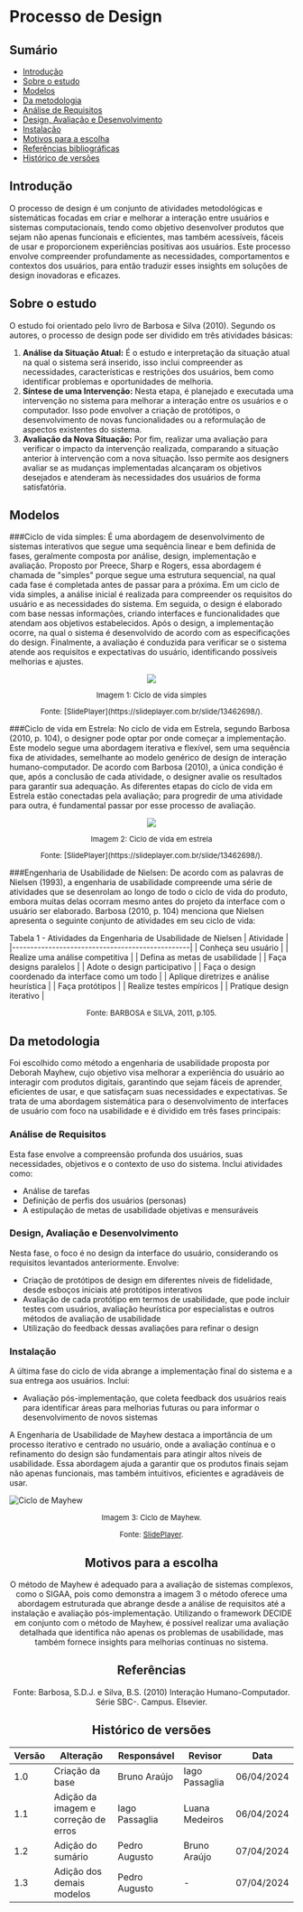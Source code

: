 # Processo de Design

## Sumário 
* [Introdução](#Introdução)
* [Sobre o estudo](#Sobre-o-estudo)
* [Modelos](#Modelos)
* [Da metodologia](#Da-metodologia)
* [Análise de Requisitos](#Análise-de-Requisitos)
* [Design, Avaliação e Desenvolvimento](#Design-Avaliação-e-Desenvolvimento)
* [Instalação](#Instalação)
* [Motivos para a escolha](#Motivos-para-a-escolha) 
* [Referências bibliográficas](#Referências)
* [Histórico de versões](#Histórico-de-versões)

## Introdução

O processo de design é um conjunto de atividades metodológicas e sistemáticas focadas em criar e melhorar a interação entre usuários e sistemas computacionais, tendo como objetivo desenvolver produtos que sejam não apenas funcionais e eficientes, mas também acessíveis, fáceis de usar e proporcionem experiências positivas aos usuários. Este processo envolve compreender profundamente as necessidades, comportamentos e contextos dos usuários, para então traduzir esses insights em soluções de design inovadoras e eficazes.

## Sobre o estudo

O estudo foi orientado pelo livro de Barbosa e Silva (2010). Segundo os autores, o processo de design pode ser dividido em três atividades básicas:

1. **Análise da Situação Atual:** É o estudo e interpretação da situação atual na qual o sistema será inserido, isso inclui compreender as necessidades, características e restrições dos usuários, bem como identificar problemas e oportunidades de melhoria.
2. **Síntese de uma Intervenção:** Nesta etapa, é planejado e executada uma intervenção no sistema para melhorar a interação entre os usuários e o computador. Isso pode envolver a criação de protótipos, o desenvolvimento de novas funcionalidades ou a reformulação de aspectos existentes do sistema.
3. **Avaliação da Nova Situação:** Por fim, realizar uma avaliação para verificar o impacto da intervenção realizada, comparando a situação anterior à intervenção com a nova situação. Isso permite aos designers avaliar se as mudanças implementadas alcançaram os objetivos desejados e atenderam às necessidades dos usuários de forma satisfatória.

## Modelos

###Ciclo de vida simples:
É uma abordagem de desenvolvimento de sistemas interativos que segue uma sequência linear e bem definida de fases, geralmente composta por análise, design, implementação e avaliação. Proposto por Preece, Sharp e Rogers, essa abordagem é chamada de "simples" porque segue uma estrutura sequencial, na qual cada fase é completada antes de passar para a próxima. 
Em um ciclo de vida simples, a análise inicial é realizada para compreender os requisitos do usuário e as necessidades do sistema. Em seguida, o design é elaborado com base nessas informações, criando interfaces e funcionalidades que atendam aos objetivos estabelecidos. Após o design, a implementação ocorre, na qual o sistema é desenvolvido de acordo com as especificações do design. Finalmente, a avaliação é conduzida para verificar se o sistema atende aos requisitos e expectativas do usuário, identificando possíveis melhorias e ajustes.

<center>
  <img src="https://raw.githubusercontent.com/Interacao-Humano-Computador/2024.1-SIGAA/main/assets/Simples.png">
  <font size="2"><p style="text-align: center">Imagem 1: Ciclo de vida simples</p></font>
  <font size="2"><p style="text-align: center">Fonte: [SlidePlayer](https://slideplayer.com.br/slide/13462698/).</p></font>
 </center>

###Ciclo de vida em Estrela:
No ciclo de vida em Estrela, segundo Barbosa (2010, p. 104), o designer pode optar por onde começar a implementação. 
Este modelo segue uma abordagem iterativa e flexível, sem uma sequência fixa de atividades, semelhante ao modelo genérico de design de interação humano-computador. De acordo com Barbosa (2010), a única condição é que, após a conclusão de cada atividade, o designer avalie os resultados para garantir sua adequação. As diferentes etapas do ciclo de vida em Estrela estão conectadas pela avaliação; para progredir de uma atividade para outra, é fundamental passar por esse processo de avaliação.

<center>
  <img src="https://raw.githubusercontent.com/Interacao-Humano-Computador/2024.1-SIGAA/main/assets/Estrela.png">
  <font size="2"><p style="text-align: center">Imagem 2: Ciclo de vida em estrela</p></font>
  <font size="2"><p style="text-align: center">Fonte: [SlidePlayer](https://slideplayer.com.br/slide/13462698/).</p></font>
 </center>

###Engenharia de Usabilidade de Nielsen:
De acordo com as palavras de Nielsen (1993), a engenharia de usabilidade compreende uma série de atividades que se desenrolam ao longo de todo o ciclo de vida do produto, embora muitas delas ocorram mesmo antes do projeto da interface com o usuário ser elaborado. Barbosa (2010, p. 104) menciona que Nielsen apresenta o seguinte conjunto de atividades em seu ciclo de vida:

Tabela 1 - Atividades da Engenharia de Usabilidade de Nielsen
| Atividade                                       |
|-------------------------------------------------|
| Conheça seu usuário                             |
| Realize uma análise competitiva                 |
| Defina as metas de usabilidade                  |
| Faça designs paralelos                          |
| Adote o design participativo                    |
| Faça o design coordenado da interface como um todo |
| Aplique diretrizes e análise heurística        |
| Faça protótipos                                 |
| Realize testes empíricos                        |
| Pratique design iterativo                       |

<font size="2"><p style="text-align: center">Fonte: BARBOSA e SILVA, 2011, p.105.</p></font>

## Da metodologia

Foi escolhido como método a engenharia de usabilidade proposta por Deborah Mayhew, cujo objetivo visa melhorar a experiência do usuário ao interagir com produtos digitais, garantindo que sejam fáceis de aprender, eficientes de usar, e que satisfaçam suas necessidades e expectativas. Se trata de uma abordagem sistemática para o desenvolvimento de interfaces de usuário com foco na usabilidade e é dividido em três fases principais:

### Análise de Requisitos

Esta fase envolve a compreensão profunda dos usuários, suas necessidades, objetivos e o contexto de uso do sistema. Inclui atividades como:
- Análise de tarefas
- Definição de perfis dos usuários (personas)
- A estipulação de metas de usabilidade objetivas e mensuráveis

### Design, Avaliação e Desenvolvimento

Nesta fase, o foco é no design da interface do usuário, considerando os requisitos levantados anteriormente. Envolve:
- Criação de protótipos de design em diferentes níveis de fidelidade, desde esboços iniciais até protótipos interativos
- Avaliação de cada protótipo em termos de usabilidade, que pode incluir testes com usuários, avaliação heurística por especialistas e outros métodos de avaliação de usabilidade
- Utilização do feedback dessas avaliações para refinar o design

### Instalação

A última fase do ciclo de vida abrange a implementação final do sistema e a sua entrega aos usuários. Inclui:
- Avaliação pós-implementação, que coleta feedback dos usuários reais para identificar áreas para melhorias futuras ou para informar o desenvolvimento de novos sistemas

A Engenharia de Usabilidade de Mayhew destaca a importância de um processo iterativo e centrado no usuário, onde a avaliação contínua e o refinamento do design são fundamentais para atingir altos níveis de usabilidade. Essa abordagem ajuda a garantir que os produtos finais sejam não apenas funcionais, mas também intuitivos, eficientes e agradáveis de usar.

![Ciclo de Mayhew](https://github.com/Interacao-Humano-Computador/2024.1-SIGAA/assets/109971590/92f6c7a8-26f8-440a-81db-9957343fd000)
<font size="2"><p style="text-align: center">Imagem 3: Ciclo de Mayhew.</p></font>
  <font size="2"><p style="text-align: center">Fonte: [SlidePlayer](https://slideplayer.com.br/slide/13462698/).</p></font>
<center>

## Motivos para a escolha

O método de Mayhew é adequado para a avaliação de sistemas complexos, como o SIGAA, pois como demonstra a imagem 3 o método oferece uma abordagem estruturada que abrange desde a análise de requisitos até a instalação e avaliação pós-implementação.
Utilizando o framework DECIDE em conjunto com o método de Mayhew, é possível realizar uma avaliação detalhada que identifica não apenas os problemas de usabilidade, mas também fornece insights para melhorias contínuas no sistema.

## Referências

Fonte: Barbosa, S.D.J. e Silva, B.S. (2010) Interação Humano-Computador. Série SBC-. Campus. Elsevier.


## Histórico de versões

| Versão | Alteração                     | Responsável    | Revisor        | Data       |
|--------|-------------------------------|----------------|----------------|------------|
| 1.0    | Criação da base               | Bruno Araújo | Iago Passaglia | 06/04/2024 |
| 1.1    |Adição da imagem e correção de erros | Iago Passaglia | Luana Medeiros | 06/04/2024 |
| 1.2    |Adição do sumário | Pedro Augusto | Bruno Araújo | 07/04/2024 |
| 1.3    |Adição dos demais modelos | Pedro Augusto | - | 07/04/2024 |
